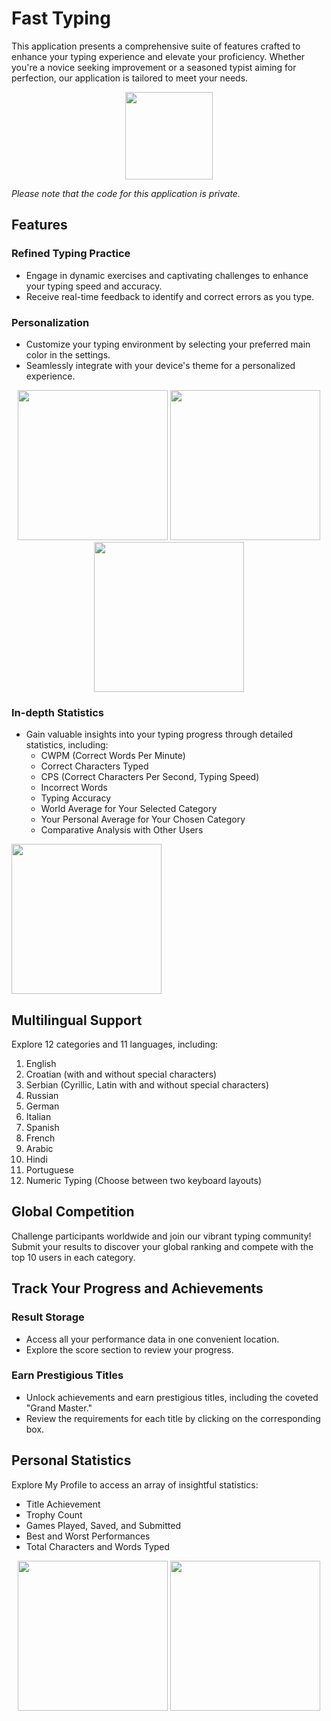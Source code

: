 # Fast Typing
This application presents a comprehensive suite of features crafted to enhance your typing experience and elevate your proficiency. Whether you're a novice seeking improvement or a seasoned typist aiming for perfection, our application is tailored to meet your needs.
<p align="center">
  <img src="images/icon.png" width="140"/>
</p>

*Please note that the code for this application is private.*

## Features

### Refined Typing Practice
- Engage in dynamic exercises and captivating challenges to enhance your typing speed and accuracy.
- Receive real-time feedback to identify and correct errors as you type.

### Personalization
- Customize your typing environment by selecting your preferred main color in the settings.
- Seamlessly integrate with your device's theme for a personalized experience.

<p align="center">
  <img src="images/image1.jpg" width="240"/>
  <img src="images/image2.jpg" width="240"/>
  <img src="images/image3.jpg" width="240"/>
</p>

### In-depth Statistics
- Gain valuable insights into your typing progress through detailed statistics, including:
  - CWPM (Correct Words Per Minute)
  - Correct Characters Typed
  - CPS (Correct Characters Per Second, Typing Speed)
  - Incorrect Words
  - Typing Accuracy
  - World Average for Your Selected Category
  - Your Personal Average for Your Chosen Category
  - Comparative Analysis with Other Users

<img src="images/results.jpg" width="240"/>

## Multilingual Support

Explore 12 categories and 11 languages, including:
1. English
2. Croatian (with and without special characters)
3. Serbian (Cyrillic, Latin with and without special characters)
4. Russian
5. German
6. Italian
7. Spanish
8. French
9. Arabic
10. Hindi
11. Portuguese
12. Numeric Typing (Choose between two keyboard layouts)

## Global Competition

Challenge participants worldwide and join our vibrant typing community! Submit your results to discover your global ranking and compete with the top 10 users in each category.

## Track Your Progress and Achievements

### Result Storage
- Access all your performance data in one convenient location.
- Explore the score section to review your progress.

### Earn Prestigious Titles
- Unlock achievements and earn prestigious titles, including the coveted "Grand Master."
- Review the requirements for each title by clicking on the corresponding box.

## Personal Statistics

Explore My Profile to access an array of insightful statistics:
- Title Achievement
- Trophy Count
- Games Played, Saved, and Submitted
- Best and Worst Performances
- Total Characters and Words Typed

<p align="center">
  <img src="images/profile1.jpg"  width="240"/>
  <img src="images/profile2.jpg"  width="240"/>
</p>
